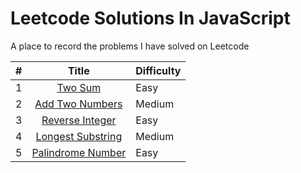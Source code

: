 # Leetcode Solutions In JavaScript

A place to record the problems I have solved on Leetcode

|   #   |                     Title                     | Difficulty |
| :---: | :-------------------------------------------: | :--------- |
|   1   |            [Two Sum](src/two-sum)             | Easy       |
|   2   |    [Add Two Numbers](src/add-two-numbers)     | Medium     |
|   3   |    [Reverse Integer](src/reverse-integer)     | Easy       |
|   4   | [Longest Substring](src/longest-sub-rep-char) | Medium     |
|   5   |  [Palindrome Number](src/palindrome-number)   | Easy       |
